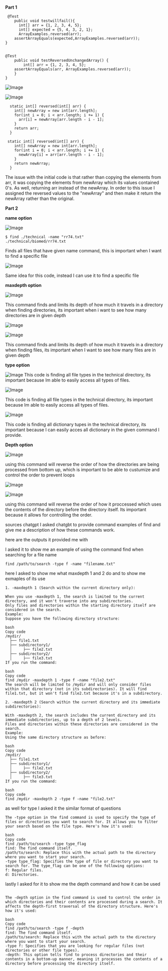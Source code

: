 **Part 1**
```
 @Test
    public void testwillfail(){
      int[] arr = {1, 2, 3, 4, 5}; 
      int[] expected = {5, 4, 3, 2, 1};    
      ArrayExamples.reversed(arr);
    assertArrayEquals(expected,ArrayExamples.reversed(arr));
}

```
```

@Test
    public void testReversedUnchangedArray() {
        int[] arr = {1, 2, 3, 4, 5}; 
    assertArrayEquals(arr, ArrayExamples.reversed(arr)); 
    }
}
```

![Image](fail_output.png)

![Image](when_test_passed.png)

```
  static int[] reversed(int[] arr) {
    int[] newArray = new int[arr.length];
    for(int i = 0; i < arr.length; i += 1) {
      arr[i] = newArray[arr.length - i - 1];
    }
    return arr;
  }
```

```
 static int[] reversed(int[] arr) {
    int[] newArray = new int[arr.length];
    for(int i = 0; i < arr.length; i += 1) {
      newArray[i] = arr[arr.length - i - 1];
    }
    return newArray;
  }
```
The issue with the initial code is that rather than copying the elements from arr, it was copying the elements from newArray which its values contained 0's. As well, returning arr instead of the newArray. In order to this issue I assigned the reversed values to the "newArray" and then make it return the newArray rather than the original. 


**Part 2**

**name option**


![Image](name-example1.png)
```
$ find ./technical -name "rr74.txt" 
./technical/biomed/rr74.txt
```

Finds all files that have given name command, this is important when I want to find a specific file

![Image](name_directories_code.png)


Same idea for this code, instead I can use it to find a specific file 

**maxdepth option**


![Image](maxdepth_1.png)

This command finds and limits its depth of how much it travels in a directory when finding directories, its important when i want to see how many directories are in given depth 

![Image](maxdepth_2code.png)


![Image](maxdepth_2output.png)


This command finds and limits its depth of how much it travels in a directory when finding files, its important when I want to see how many files are in given depth 


**type option**


![Image](type_file_code.png)
This code is finding all file types in the technical directory, its important because Im able to easily access all types of files.

![Image](type_file_output.png)


This code is finding all file types in the technical directory, its important because Im able to easily access all types of files.


![Image](type_dic.png)


This code is finding all dictionary tupes in the technical directory, its important because I can easily acces all dictionary in the given command I provide.

**Depth option**

![Image](depth_dic.png)

using this command will reverse the order of how the directories are being processed from bottom up, which is important to be able to custumize and control the order to prevent loops

![Image](depth-files.png)




![Image](depth-filesout.png)

using this command will reverse the order of how it proccessed which uses the contents of the directory before the directory itself. Its important because it allows for controlling the order.

sources chatgpt
I asked chatgbt to provide command examples of find and give me a description of how these commands work. 

here are the outputs it provided me with

I asked it to show me an example of using the command find when searching for a file name 

```
find /path/to/search -type f -name "filename.txt"
```

here I asked to show me what maxdepth 1 and 2 do and to show me exmaples of its use

```
1. -maxdepth 1 (Search within the current directory only):

When you use -maxdepth 1, the search is limited to the current directory, and it won't traverse into any subdirectories.
Only files and directories within the starting directory itself are considered in the search.
Example:
Suppose you have the following directory structure:

bash
Copy code
/mydir/
  ├── file1.txt
  ├── subdirectory1/
  │     ├── file2.txt
  ├── subdirectory2/
  │     ├── file3.txt
If you run the command:

bash
Copy code
find /mydir -maxdepth 1 -type f -name "file2.txt"
The search will be limited to /mydir and will only consider files within that directory (not in its subdirectories). It will find file1.txt, but it won't find file2.txt because it's in a subdirectory.

2. -maxdepth 2 (Search within the current directory and its immediate subdirectories):

With -maxdepth 2, the search includes the current directory and its immediate subdirectories, up to a depth of 2 levels.
Files and directories within these directories are considered in the search.
Example:
Using the same directory structure as before:

bash
Copy code
/mydir/
  ├── file1.txt
  ├── subdirectory1/
  │     ├── file2.txt
  ├── subdirectory2/
  │     ├── file3.txt
If you run the command:

bash
Copy code
find /mydir -maxdepth 2 -type f -name "file2.txt"
```
as well for type I asked it the similar format of questions 

```
The -type option in the find command is used to specify the type of files or directories you want to search for. It allows you to filter your search based on the file type. Here's how it's used:

bash
Copy code
find /path/to/search -type type_flag
find: The find command itself.
/path/to/search: Replace this with the actual path to the directory where you want to start your search.
-type type_flag: Specifies the type of file or directory you want to search for. The type_flag can be one of the following options:
f: Regular files.
d: Directories.

```

lastly I asked for it to show me the depth command and how it can be used 
```

The -depth option in the find command is used to control the order in which directories and their contents are processed during a search. It affects the depth-first traversal of the directory structure. Here's how it's used:

bash
Copy code
find /path/to/search -type f -depth
find: The find command itself.
/path/to/search: Replace this with the actual path to the directory where you want to start your search.
-type f: Specifies that you are looking for regular files (not directories or other file types).
-depth: This option tells find to process directories and their contents in a bottom-up manner, meaning it processes the contents of a directory before processing the directory itself.
```




